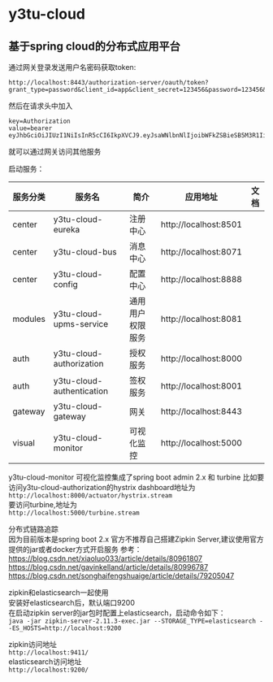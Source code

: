 # y3tu-cloud

## 基于spring cloud的分布式应用平台

通过网关登录发送用户名密码获取token:  
```
http://localhost:8443/authorization-server/oauth/token?grant_type=password&client_id=app&client_secret=123456&password=123456&username=admin
```
然后在请求头中加入
```
key=Authorization
value=bearer eyJhbGciOiJIUzI1NiIsInR5cCI6IkpXVCJ9.eyJsaWNlbnNlIjoibWFkZSBieSB5M3R1IiwiYXVkIjpbInRlc3QiXSwidXNlcl9uYW1lIjoiYWRtaW4iLCJzY29wZSI6WyJzZXJ2ZXIiXSwiZXhwIjoxNTM1MjIxNjIyLCJ1c2VySWQiOiIxMDEiLCJhdXRob3JpdGllcyI6WyJBRE1JTiJdLCJqdGkiOiJhMzg5Mjk2Yy0wNTgxLTQwZTAtYjg3OS1kOGE1MGJlMzFiMGYiLCJjbGllbnRfaWQiOiJhcHAifQ.sR6e4JkGRQxvypWFGWqibWRVGMF0kpf8GMQk_bUtWD8
```
就可以通过网关访问其他服务

启动服务： 

| 服务分类  | 服务名                     |   简介     |  应用地址                | 文档 |
|----------|---------------------------|-----------|-------------------------|------|
|  center  | y3tu-cloud-eureka         | 注册中心   |  http://localhost:8501  |      |
|  center  | y3tu-cloud-bus            | 消息中心   |  http://localhost:8071  |      |
|  center  | y3tu-cloud-config         | 配置中心   |  http://localhost:8888  |      |
|  modules | y3tu-cloud-upms-service   |通用用户权限服务| http://localhost:8081|     | 
|  auth    | y3tu-cloud-authorization  | 授权服务   |  http://localhost:8000  |    |
|  auth    | y3tu-cloud-authentication | 签权服务   |  http://localhost:8001  |      |
|  gateway | y3tu-cloud-gateway        | 网关       |  http://localhost:8443 |      |
|  visual  | y3tu-cloud-monitor        | 可视化监控 |  http://localhost:5000 |      |

y3tu-cloud-monitor 可视化监控集成了spring boot admin 2.x 和 turbine
比如要访问y3tu-cloud-authorization的hystrix dashboard地址为    
`http://localhost:8000/actuator/hystrix.stream`  
要访问turbine,地址为  
`http://localhost:5000/turbine.stream`

分布式链路追踪  
因为目前版本是spring boot 2.x 官方不推荐自己搭建Zipkin Server,建议使用官方提供的jar或者docker方式开启服务
参考：
https://blog.csdn.net/xiaoluo033/article/details/80961807   
https://blog.csdn.net/gavinkelland/article/details/80996787  
https://blog.csdn.net/songhaifengshuaige/article/details/79205047

zipkin和elasticsearch一起使用  
安装好elasticsearch后，默认端口9200  
在启动zipkin server的jar包时配置上elasticsearch，启动命令如下：  
`java -jar zipkin-server-2.11.3-exec.jar --STORAGE_TYPE=elasticsearch --ES_HOSTS=http://localhost:9200`

zipkin访问地址  
`http://localhost:9411/`  
elasticsearch访问地址  
`http://localhost:9200/`
